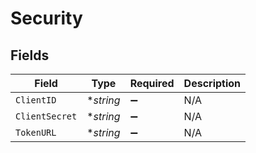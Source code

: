 # Security


## Fields

| Field              | Type               | Required           | Description        |
| ------------------ | ------------------ | ------------------ | ------------------ |
| `ClientID`         | **string*          | :heavy_minus_sign: | N/A                |
| `ClientSecret`     | **string*          | :heavy_minus_sign: | N/A                |
| `TokenURL`         | **string*          | :heavy_minus_sign: | N/A                |